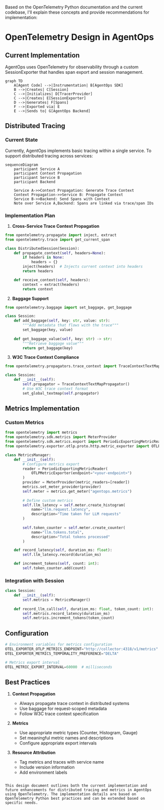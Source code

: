 
Based on the OpenTelemetry Python documentation and the current codebase, I'll explain these concepts and provide recommendations for implementation:

# OpenTelemetry Design in AgentOps

## Current Implementation

AgentOps uses OpenTelemetry for observability through a custom SessionExporter that handles span export and session management.

```mermaid
graph TD
    A[Agent Code] -->|Instrumentation| B[AgentOps SDK]
    B -->|Creates| C[Session]
    C -->|Initializes| D[TracerProvider]
    C -->|Creates| E[SessionExporter]
    D -->|Generates| F[Spans]
    F -->|Exported via| E
    E -->|Sends to| G[AgentOps Backend]
```

## Distributed Tracing

### Current State
Currently, AgentOps implements basic tracing within a single service. To support distributed tracing across services:

```mermaid
sequenceDiagram
    participant Service A
    participant Context Propagation
    participant Service B
    participant Backend

    Service A->>Context Propagation: Generate Trace Context
    Context Propagation->>Service B: Propagate Context
    Service B->>Backend: Send Spans with Context
    Note over Service A,Backend: Spans are linked via trace/span IDs
```

### Implementation Plan

1. **Cross-Service Trace Context Propagation**
```python
from opentelemetry.propagate import inject, extract
from opentelemetry.trace import get_current_span

class DistributedSession(Session):
    def propagate_context(self, headers=None):
        if headers is None:
            headers = {}
        inject(headers)  # Injects current context into headers
        return headers

    def receive_context(self, headers):
        context = extract(headers)
        return context
```

2. **Baggage Support**
```python
from opentelemetry.baggage import set_baggage, get_baggage

class Session:
    def add_baggage(self, key: str, value: str):
        """Add metadata that flows with the trace"""
        set_baggage(key, value)
    
    def get_baggage_value(self, key: str) -> str:
        """Retrieve baggage value"""
        return get_baggage(key)
```

3. **W3C Trace Context Compliance**
```python
from opentelemetry.propagators.trace_context import TraceContextTextMapPropagator

class Session:
    def __init__(self):
        self.propagator = TraceContextTextMapPropagator()
        # Use W3C trace context format
        set_global_textmap(self.propagator)
```

## Metrics Implementation

### Custom Metrics
```python
from opentelemetry import metrics
from opentelemetry.sdk.metrics import MeterProvider
from opentelemetry.sdk.metrics.export import PeriodicExportingMetricReader
from opentelemetry.exporter.otlp.proto.http.metric_exporter import OTLPMetricExporter

class MetricsManager:
    def __init__(self):
        # Configure metrics export
        reader = PeriodicExportingMetricReader(
            OTLPMetricExporter(endpoint="<your-endpoint>")
        )
        provider = MeterProvider(metric_readers=[reader])
        metrics.set_meter_provider(provider)
        self.meter = metrics.get_meter("agentops.metrics")
        
        # Define custom metrics
        self.llm_latency = self.meter.create_histogram(
            name="llm.request.latency",
            description="Time taken for LLM requests"
        )
        
        self.token_counter = self.meter.create_counter(
            name="llm.tokens.total",
            description="Total tokens processed"
        )

    def record_latency(self, duration_ms: float):
        self.llm_latency.record(duration_ms)

    def increment_tokens(self, count: int):
        self.token_counter.add(count)
```

### Integration with Session

```python
class Session:
    def __init__(self):
        self.metrics = MetricsManager()
        
    def record_llm_call(self, duration_ms: float, token_count: int):
        self.metrics.record_latency(duration_ms)
        self.metrics.increment_tokens(token_count)
```

## Configuration

```python
# Environment variables for metrics configuration
OTEL_EXPORTER_OTLP_METRICS_ENDPOINT="http://collector:4318/v1/metrics"
OTEL_EXPORTER_METRICS_TEMPORALITY_PREFERENCE="DELTA"

# Metrics export interval
OTEL_METRIC_EXPORT_INTERVAL=60000  # milliseconds
```

## Best Practices

1. **Context Propagation**
   - Always propagate trace context in distributed systems
   - Use baggage for request-scoped metadata
   - Follow W3C trace context specification

2. **Metrics**
   - Use appropriate metric types (Counter, Histogram, Gauge)
   - Set meaningful metric names and descriptions
   - Configure appropriate export intervals

3. **Resource Attribution**
   - Tag metrics and traces with service name
   - Include version information
   - Add environment labels
```

This design document outlines both the current implementation and future enhancements for distributed tracing and metrics in AgentOps using OpenTelemetry. The implementation details are based on OpenTelemetry Python best practices and can be extended based on specific needs.
